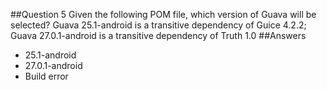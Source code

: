 ##Question 5
Given the following POM file, which version of Guava will be selected? Guava 25.1-android is a transitive dependency of Guice 4.2.2; Guava 27.0.1-android is a transitive dependency of Truth 1.0
##Answers
* 25.1-android 
* 27.0.1-android
* Build error


